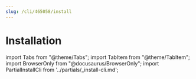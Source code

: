 ```yaml
---
slug: /cli/465058/install
---
```


# Installation

import Tabs from "@theme/Tabs";
import TabItem from "@theme/TabItem";
import BrowserOnly from "@docusaurus/BrowserOnly";
import PartialInstallCli from '../partials/_install-cli.md';

<PartialInstallCli />
